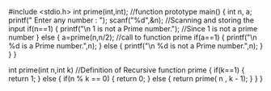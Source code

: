 #include <stdio.h>
int prime(int,int);							//function prototype
main()
{
	int n, a;
	printf(" Enter any number : ");
	scanf("%d",&n);							//Scanning and storing the input
	if(n==1)
	{
	printf("\n 1 is not a Prime number.");	//Since 1 is not a prime number
	}
	else
	{
		a=prime(n,n/2);						//call to function prime
		if(a==1)
		{
			printf("\n %d is a Prime number.",n);
		}
		else
		{
			printf("\n %d is not a Prime number.",n);
		}
	}
}

int prime(int n,int k)						//Definition of Recursive function prime
{
	if(k==1)
	{
		return 1;
	}
	else
	{
		if(n % k == 0)
		{
			return 0;
		}
		else
		{
			return prime( n , k - 1);
		}
	}
}
